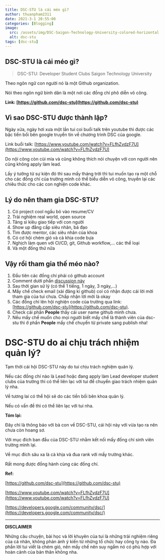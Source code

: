 ```yaml
---
title: DSC-STU là cái méo gì?
author: thuanpham2311
date: 2021-3-1 20:55:00
categories: [Blogging]
image:
  src: /assets/img/DSC-Saigon-Technology-University-colored-horizontal.png
  alt: dsc-stu
tags: [dsc-stu]
---
```


## DSC-STU là cái méo gì?

> DSC-STU: Developer Student Clubs Saigon Technology University

Theo ngôn ngữ con người nó là một Github organization.

Nói theo ngôn ngữ bình dân là một nơi các đồng chí phô diễn võ công.

**Link: [https://github.com/dsc-stu](https://github.com/dsc-stu)**

## Vì sao DSC-STU được thành lập?

Ngày xửa, ngày hơi xưa một lần tui coi buổi talk trên youtube thì được các bậc tiền bối bên google truyền tin về chương trình DSC của google.

Link buổi talk: [https://www.youtube.com/watch?v=FLfhZvdzF7U](https://www.youtube.com/watch?v=FLfhZvdzF7U)

Do nội công còn cùi mía và cũng không thích nói chuyện với con người nên cũng không apply làm lead.

Lấy ý tưởng từ sự kiện đó thì sau mấy tháng trời thì tui muốn tạo ra một chỗ cho các đồng chí của trường mình có thể biểu diễn võ công, truyền lại các chiêu thức cho các con nghiện code khác.

## Lý do nên tham gia DSC-STU?

1. Có project cool ngầu bỏ vào resume/CV
2. Trải nghiệm real world, open source
3. Tăng sì kiêu giao tiếp với con người
4. Show up đẳng cấp siêu nhân, bá đạo
5. Tìm được mentor, các siêu nhân của khoa
6. Có cơ hội chém gió và cà khịa code bựa
7. Nghịch làm quen với CI/CD, git, Github workflow,... các thể loại
8. Và một đống thứ nữa

## Vậy rồi tham gia thế méo nào?

1. Đầu tiên các đồng chí phải có github account
2. Comment dưới phần [discussion này](https://github.com/dsc-stu/dsc-stu/discussions/3)
3. Sau thời gian sử lý (có thể 1 tiếng, 1 ngày, 3 ngày,...)
4. Mấy chế check email (xài đăng kí github) coi có nhận được cái lời mời tham gia của tui chưa. Chấp nhận lời mời là okay
4. Các đồng chí lên hội nghiện code của trường qua link: [https://github.com/dsc-stu](https://github.com/dsc-stu).
5. Check cái phần **People** thấy cái user name github mình chưa.
5. Nếu mấy chế muốn cho mọi người biết mấy chế là thành viên của dsc-stu thì ở phần **People** mấy chế chuyển từ private sang publish nha!

# DSC-STU do ai chịu trách nhiệm quản lý?

Tạm thời cái hội DSC-STU này do tui chịu trách nghiệm quản lý.

Nếu các đồng chí nào là Lead hoặc đang apply làm Lead developer student clubs của trường thì có thể liên lạc với tui để chuyển giao trách nhiệm quản lý nha.

Về tương lai có thể hội sẽ do các tiền bối bên khoa quản lý.

Nếu có vấn đề thì có thể liên lạc với tui nha.

**Tóm lại:**

Đây chỉ là thông báo với bà con về DSC-STU, cái hội này với vừa tạo ra nên chưa còn hoang sơ.

Với mục đích ban đầu của DSC-STU nhằm kết nối mấy đồng chí sinh viên trường mình lại.

Về mục đích sâu xa là cà khịa và đua rank với mấy trường khác.

Rất mong được đồng hành cùng các đồng chí.

**Ref:**

[https://github.com/dsc-stu](https://github.com/dsc-stu)

[https://www.youtube.com/watch?v=FLfhZvdzF7U](https://www.youtube.com/watch?v=FLfhZvdzF7U)

[https://developers.google.com/community/dsc/](https://developers.google.com/community/dsc/)

---

**DISCLAIMER**

Những câu chuyện, bài học và lời khuyên của tui là những trải nghiệm riêng của cá nhân, không phản ánh ý kiến từ những tổ chức hay công ty nào. Đa phần lời tui viết là chém gió, nên mấy chế nên suy ngẩm nó có phù hợp với hoàn cảnh của bản thân không nha.
